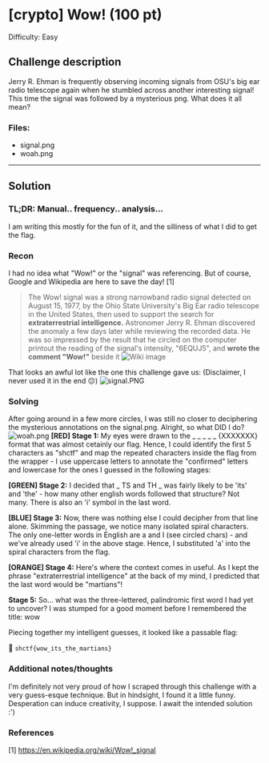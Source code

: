 # [crypto] Wow! (100 pt)
Difficulty: Easy

## Challenge description
Jerry R. Ehman is frequently observing incoming signals from OSU's big ear radio telescope again when he stumbled across another interesting signal! This time the signal was followed by a mysterious png. What does it all mean?

### Files: 
* signal.png
* woah.png

---
## Solution
### TL;DR: Manual.. frequency.. analysis...
I am writing this mostly for the fun of it, and the silliness of what I did to get the flag. 
### Recon
I had no idea what "Wow!" or the "signal" was referencing. But of course, Google and Wikipedia are here to save the day! [1] 
> The Wow! signal was a strong narrowband radio signal detected on August 15, 1977, by the Ohio State University's Big Ear radio telescope in the United States, then used to support the search for **extraterrestrial intelligence.** Astronomer Jerry R. Ehman discovered the anomaly a few days later while reviewing the recorded data. He was so impressed by the result that he circled on the computer printout the reading of the signal's intensity, "6EQUJ5", and **wrote the comment "Wow!"** beside it
![Wiki image](https://user-images.githubusercontent.com/40383476/161581534-a6e42139-4ef7-49ab-a260-426e184f9d90.png)

That looks an awful lot like the one this challenge gave us: (Disclaimer, I never used it in the end 😔)
![signal.PNG](https://user-images.githubusercontent.com/40383476/161581825-282cb930-19b3-4515-888e-7a27dcda9c0f.png)

### Solving
After going around in a few more circles, I was still no closer to deciphering the mysterious annotations on the signal.png.  Alright, so what DID I do? 
![woah.png](https://user-images.githubusercontent.com/40383476/161583861-ae0d3f47-5611-46c7-b430-6224d070b49f.png)
**[RED] Stage 1:** My eyes were drawn to the _ _ _ _ _ {XXXXXXX} format that was almost cetainly our flag. Hence, I could identify the first 5 characters as "shctf" and map the repeated characters inside the flag from the wrapper - I use uppercase letters to annotate the "confirmed" letters and lowercase for the ones I guessed in the following stages:

**[GREEN] Stage 2:** I decided that _ TS and TH _ was fairly likely to be 'its' and 'the' - how many other english words followed that structure? Not many. There is also an 'i' symbol in the last word. 

**[BLUE] Stage 3:** Now, there was nothing else I could decipher from that line alone. Skimming the passage, we notice many isolated spiral characters. The only one-letter words in English are a and I (see circled chars) - and we've already used 'i' in the above stage. Hence, I substituted 'a' into the spiral characters from the flag. 

**[ORANGE] Stage 4:** Here's where the context comes in useful. As I kept the phrase "extraterrestrial intelligence" at the back of my mind, I predicted that the last word would be "martians"! 

**Stage 5:** So... what was the three-lettered, palindromic first word I had yet to uncover? I was stumped for a good moment before I remembered the title: wow

Piecing together my intelligent guesses, it looked like a passable flag:

🚩 `shctf{wow_its_the_martians}`

### Additional notes/thoughts
I'm definitely not very proud of how I scraped through this challenge with a very guess-esque technique. But in hindsight, I found it a little funny. Desperation can induce creativity, I suppose. I await the intended solution :')

### References 
[1] https://en.wikipedia.org/wiki/Wow!_signal

